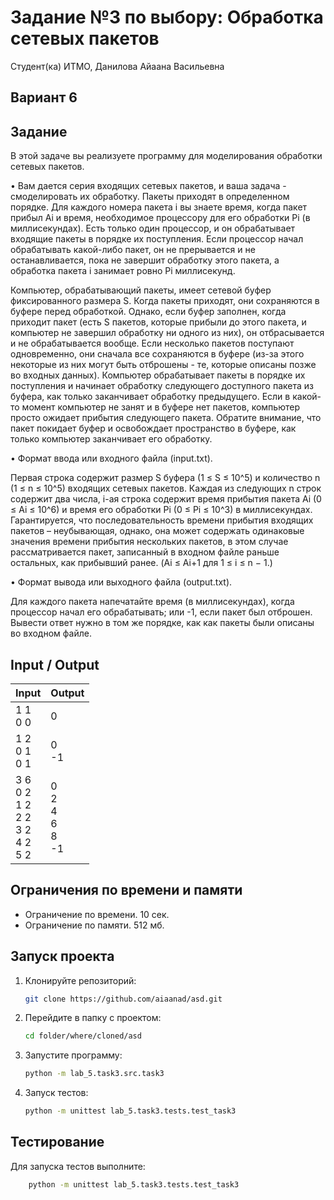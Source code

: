 # Задание №3 по выбору: Обработка сетевых пакетов
Студент(ка) ИТМО, Данилова Айаана Васильевна

## Вариант 6

## Задание 

В этой задаче вы реализуете программу для моделирования обработки сетевых
пакетов.

• Вам дается серия входящих сетевых пакетов, и ваша задача - смоделировать их обработку. Пакеты приходят в определенном порядке. Для каждого
номера пакета i вы знаете время, когда пакет прибыл Ai и время, необходимое процессору для его обработки Pi (в миллисекундах). Есть только один
процессор, и он обрабатывает входящие пакеты в порядке их поступления.
Если процессор начал обрабатывать какой-либо пакет, он не прерывается и
не останавливается, пока не завершит обработку этого пакета, а обработка
пакета i занимает ровно Pi миллисекунд.

Компьютер, обрабатывающий пакеты, имеет сетевой буфер фиксированного
размера S. Когда пакеты приходят, они сохраняются в буфере перед обработкой. Однако, если буфер заполнен, когда приходит пакет (есть S пакетов,
которые прибыли до этого пакета, и компьютер не завершил обработку ни
одного из них), он отбрасывается и не обрабатывается вообще. Если несколько пакетов поступают одновременно, они сначала все сохраняются в буфере
(из-за этого некоторые из них могут быть отброшены - те, которые описаны
позже во входных данных). Компьютер обрабатывает пакеты в порядке их
поступления и начинает обработку следующего доступного пакета из буфера, как только заканчивает обработку предыдущего. Если в какой-то момент
компьютер не занят и в буфере нет пакетов, компьютер просто ожидает прибытия следующего пакета. Обратите внимание, что пакет покидает буфер и
освобождает пространство в буфере, как только компьютер заканчивает его
обработку.

• Формат ввода или входного файла (input.txt). 

Первая строка содержит
размер S буфера (1 ≤ S ≤ 10^5) и количество n (1 ≤ n ≤ 10^5) входящих
сетевых пакетов. Каждая из следующих n строк содержит два числа, i-ая
строка содержит время прибытия пакета Ai (0 ≤ Ai ≤ 10^6) и время его обработки Pi (0 ≤ Pi ≤ 10^3) в миллисекундах. Гарантируется, что последовательность времени прибытия входящих пакетов – неубывающая, однако,
она может содержать одинаковые значения времени прибытия нескольких
пакетов, в этом случае рассматривается пакет, записанный в входном файле
раньше остальных, как прибывший ранее. (Ai ≤ Ai+1 для 1 ≤ i ≤ n − 1.)


• Формат вывода или выходного файла (output.txt). 

Для каждого пакета
напечатайте время (в миллисекундах), когда процессор начал его обрабатывать; или -1, если пакет был отброшен. Вывести ответ нужно в том же
порядке, как как пакеты были описаны во входном файле.

## Input / Output 

| Input                                                           | Output                           |
|-----------------------------------------------------------------|----------------------------------|
| 1 1 <br/> 0 0                                                   | 0                                |
| 1 2 <br/> 0 1 <br/> 0 1                                         | 0 <br/> -1                       |
| 3 6 <br/> 0 2 <br/> 1 2 <br/> 2 2 <br/> 3 2 <br/> 4 2 <br/> 5 2 | 0<br/>2<br/>4<br/>6<br/>8<br/>-1 |

## Ограничения по времени и памяти

- Ограничение по времени. 10 сек.
- Ограничение по памяти. 512 мб.


## Запуск проекта
1. Клонируйте репозиторий:
   ```bash
   git clone https://github.com/aiaanad/asd.git
   ```
2. Перейдите в папку с проектом:
   ```bash
   cd folder/where/cloned/asd
   ```
3. Запустите программу:
   ```bash
   python -m lab_5.task3.src.task3
   ```

4. Запуск тестов:
   ```bash
   python -m unittest lab_5.task3.tests.test_task3
   ```


## Тестирование
Для запуска тестов выполните:
```bash
    python -m unittest lab_5.task3.tests.test_task3
```
